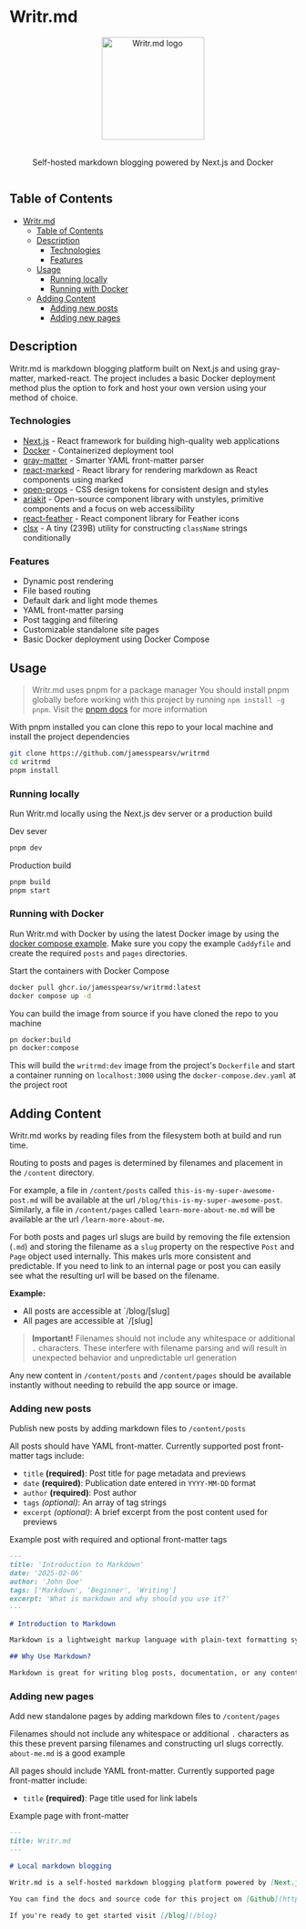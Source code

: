 # Writr.md

<div align="center" style="display:flex;flex-direction:column;justify-content:center;align-items:center;">
    <img src='./public/writrmd-logo.svg' alt='Writr.md logo' width='180' height='180'/>
    </br>
    <p>Self-hosted markdown blogging powered by Next.js and Docker
    </p>
</div>

## Table of Contents

- [Writr.md](#writrmd)
  - [Table of Contents](#table-of-contents)
  - [Description](#description)
    - [Technologies](#technologies)
    - [Features](#features)
  - [Usage](#usage)
    - [Running locally](#running-locally)
    - [Running with Docker](#running-with-docker)
  - [Adding Content](#adding-content)
    - [Adding new posts](#adding-new-posts)
    - [Adding new pages](#adding-new-pages)

## Description

Writr.md is markdown blogging platform built on Next.js and using gray-matter, marked-react. The project includes a basic Docker deployment method plus the option to fork and host your own version using your method of choice.

### Technologies

- [Next.js](https://nextjs.org/) - React framework for building high-quality web applications
- [Docker](https://www.docker.com/) - Containerized deployment tool
- [gray-matter](https://github.com/jonschlinkert/gray-matter) - Smarter YAML front-matter parser
- [react-marked](https://github.com/sibiraj-s/marked-react) - React library for rendering markdown as React components using marked
- [open-props](https://open-props.style/) - CSS design tokens for consistent design and styles
- [ariakit](https://ariakit.org/) - Open-source component library with unstyles, primitive components and a focus on web accessibility
- [react-feather](https://github.com/feathericons/react-feather) - React component library for Feather icons
- [clsx](https://github.com/lukeed/clsx) - A tiny (239B) utility for constructing `className` strings conditionally

### Features

- Dynamic post rendering
- File based routing
- Default dark and light mode themes
- YAML front-matter parsing
- Post tagging and filtering
- Customizable standalone site pages
- Basic Docker deployment using Docker Compose

## Usage

> Writr.md uses pnpm for a package manager
> You should install pnpm globally before working with this project by running `npm install -g pnpm`. Visit the [pnpm docs](https://pnpm.io/) for more information

With pnpm installed you can clone this repo to your local machine and install the project dependencies

```bash
git clone https://github.com/jamesspearsv/writrmd
cd writrmd
pnpm install
```

### Running locally

Run Writr.md locally using the Next.js dev server or a production build

Dev sever

```bash
pnpm dev
```

Production build

```bash
pnpm build
pnpm start
```

### Running with Docker

Run Writr.md with Docker by using the latest Docker image by using the [docker compose example](https://github.com/jamesspearsv/writrmd/blob/main/docker-example/docker-compose.yaml). Make sure you copy the example `Caddyfile` and create the required `posts` and `pages` directories.

Start the containers with Docker Compose

```bash
docker pull ghcr.io/jamesspearsv/writrmd:latest
docker compose up -d
```

You can build the image from source if you have cloned the repo to you machine

```bash
pn docker:build
pn docker:compose
```

This will build the `writrmd:dev` image from the project's `Dockerfile` and start a container running on `localhost:3000` using the `docker-compose.dev.yaml` at the project root

## Adding Content

Writr.md works by reading files from the filesystem both at build and run time.

Routing to posts and pages is determined by filenames and placement in the `/content` directory.

For example, a file in `/content/posts` called `this-is-my-super-awesome-post.md` will be available at the url `/blog/this-is-my-super-awesome-post`. Similarly, a file in `/content/pages` called `learn-more-about-me.md` will be available ar the url `/learn-more-about-me`.

For both posts and pages url slugs are build by removing the file extension (`.md`) and storing the filename as a `slug` property on the respective `Post` and `Page` object used internally. This makes urls more consistent and predictable. If you need to link to an internal page or post you can easily see what the resulting url will be based on the filename.

**Example:**

- All posts are accessible at `/blog/[slug]
- All pages are accessible at `/[slug]

> **Important!** Filenames should not include any whitespace or additional `.` characters. These interfere with filename parsing and will result in unexpected behavior and unpredictable url generation

Any new content in `/content/posts` and `/content/pages` should be available instantly without needing to rebuild the app source or image.

### Adding new posts

Publish new posts by adding markdown files to `/content/posts`

All posts should have YAML front-matter. Currently supported post front-matter tags include:

- `title` **(required)**: Post title for page metadata and previews
- `date` **(required)**: Publication date entered in `YYYY-MM-DD` format
- `author` **(required)**: Post author
- `tags` _(optional)_: An array of tag strings
- `excerpt` _(optional)_: A brief excerpt from the post content used for previews

Example post with required and optional front-matter tags

```markdown
---
title: 'Introduction to Markdown'
date: '2025-02-06'
author: 'John Doe'
tags: ['Markdown', 'Beginner', 'Writing']
excerpt: 'What is markdown and why should you use it?'
---

# Introduction to Markdown

Markdown is a lightweight markup language with plain-text formatting syntax. It was created by John Gruber in 2004 with the goal of making it as readable as possible while still allowing it to be converted to valid HTML.

## Why Use Markdown?

Markdown is great for writing blog posts, documentation, or any content that needs to be converted into HTML. Its syntax is simple and intuitive, which makes it a favorite among developers, writers, and content creators alike.
```

### Adding new pages

Add new standalone pages by adding markdown files to `/content/pages`

Filenames should not include any whitespace or additional `.` characters as this these prevent parsing filenames and constructing url slugs correctly. `about-me.md` is a good example

All pages should include YAML front-matter. Currently supported page front-matter include:

- `title` **(required)**: Page title used for link labels

Example page with front-matter

```markdown
---
title: Writr.md
---

# Local markdown blogging

Writr.md is a self-hosted markdown blogging platform powered by [Next.js](https://nextjs.org), [open-props](https://open-props.style/), [marked-react](https://github.com/sibiraj-s/marked-react), [gray-matter](https://github.com/jonschlinkert/gray-matter) and [ariakit](https://ariakit.org/). Edit `/src/pages/index.md` to make changes to this page or add your first markdown post to `/src/posts`.

You can find the docs and source code for this project on [Github](https://github.com/jamesspearsv/writrmd)

If you're ready to get started visit [/blog](/blog)
```
